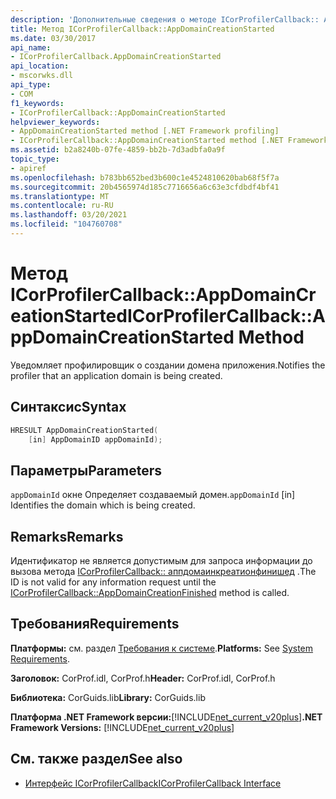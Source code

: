 ```yaml
---
description: 'Дополнительные сведения о методе ICorProfilerCallback:: AppDomainCreationStarted'
title: Метод ICorProfilerCallback::AppDomainCreationStarted
ms.date: 03/30/2017
api_name:
- ICorProfilerCallback.AppDomainCreationStarted
api_location:
- mscorwks.dll
api_type:
- COM
f1_keywords:
- ICorProfilerCallback::AppDomainCreationStarted
helpviewer_keywords:
- AppDomainCreationStarted method [.NET Framework profiling]
- ICorProfilerCallback::AppDomainCreationStarted method [.NET Framework profiling]
ms.assetid: b2a8240b-07fe-4859-bb2b-7d3adbfa0a9f
topic_type:
- apiref
ms.openlocfilehash: b783bb652bed3b600c1e4524810620bab68f5f7a
ms.sourcegitcommit: 20b4565974d185c7716656a6c63e3cfdbdf4bf41
ms.translationtype: MT
ms.contentlocale: ru-RU
ms.lasthandoff: 03/20/2021
ms.locfileid: "104760708"
---
```

# <a name="icorprofilercallbackappdomaincreationstarted-method"></a><span data-ttu-id="66a7f-103">Метод ICorProfilerCallback::AppDomainCreationStarted</span><span class="sxs-lookup"><span data-stu-id="66a7f-103">ICorProfilerCallback::AppDomainCreationStarted Method</span></span>

<span data-ttu-id="66a7f-104">Уведомляет профилировщик о создании домена приложения.</span><span class="sxs-lookup"><span data-stu-id="66a7f-104">Notifies the profiler that an application domain is being created.</span></span>  
  
## <a name="syntax"></a><span data-ttu-id="66a7f-105">Синтаксис</span><span class="sxs-lookup"><span data-stu-id="66a7f-105">Syntax</span></span>  
  
```cpp  
HRESULT AppDomainCreationStarted(  
    [in] AppDomainID appDomainId);  
```  
  
## <a name="parameters"></a><span data-ttu-id="66a7f-106">Параметры</span><span class="sxs-lookup"><span data-stu-id="66a7f-106">Parameters</span></span>

<span data-ttu-id="66a7f-107">`appDomainId` окне Определяет создаваемый домен.</span><span class="sxs-lookup"><span data-stu-id="66a7f-107">`appDomainId` [in] Identifies the domain which is being created.</span></span>
  
## <a name="remarks"></a><span data-ttu-id="66a7f-108">Remarks</span><span class="sxs-lookup"><span data-stu-id="66a7f-108">Remarks</span></span>  

 <span data-ttu-id="66a7f-109">Идентификатор не является допустимым для запроса информации до вызова метода [ICorProfilerCallback:: аппдомаинкреатионфинишед](icorprofilercallback-appdomaincreationfinished-method.md) .</span><span class="sxs-lookup"><span data-stu-id="66a7f-109">The ID is not valid for any information request until the [ICorProfilerCallback::AppDomainCreationFinished](icorprofilercallback-appdomaincreationfinished-method.md) method is called.</span></span>  
  
## <a name="requirements"></a><span data-ttu-id="66a7f-110">Требования</span><span class="sxs-lookup"><span data-stu-id="66a7f-110">Requirements</span></span>  

 <span data-ttu-id="66a7f-111">**Платформы:** см. раздел [Требования к системе](../../get-started/system-requirements.md).</span><span class="sxs-lookup"><span data-stu-id="66a7f-111">**Platforms:** See [System Requirements](../../get-started/system-requirements.md).</span></span>  
  
 <span data-ttu-id="66a7f-112">**Заголовок:** CorProf.idl, CorProf.h</span><span class="sxs-lookup"><span data-stu-id="66a7f-112">**Header:** CorProf.idl, CorProf.h</span></span>  
  
 <span data-ttu-id="66a7f-113">**Библиотека:** CorGuids.lib</span><span class="sxs-lookup"><span data-stu-id="66a7f-113">**Library:** CorGuids.lib</span></span>  
  
 <span data-ttu-id="66a7f-114">**Платформа .NET Framework версии:**[!INCLUDE[net_current_v20plus](../../../../includes/net-current-v20plus-md.md)]</span><span class="sxs-lookup"><span data-stu-id="66a7f-114">**.NET Framework Versions:** [!INCLUDE[net_current_v20plus](../../../../includes/net-current-v20plus-md.md)]</span></span>  
  
## <a name="see-also"></a><span data-ttu-id="66a7f-115">См. также раздел</span><span class="sxs-lookup"><span data-stu-id="66a7f-115">See also</span></span>

- [<span data-ttu-id="66a7f-116">Интерфейс ICorProfilerCallback</span><span class="sxs-lookup"><span data-stu-id="66a7f-116">ICorProfilerCallback Interface</span></span>](icorprofilercallback-interface.md)
